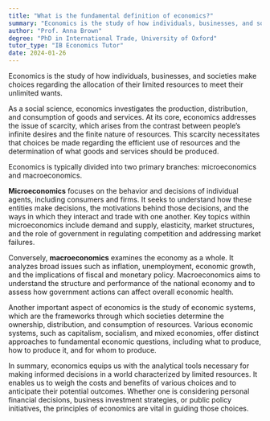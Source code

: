 ```yaml
---
title: "What is the fundamental definition of economics?"
summary: "Economics is the study of how individuals, businesses, and societies choose to allocate their scarce resources to satisfy their unlimited wants."
author: "Prof. Anna Brown"
degree: "PhD in International Trade, University of Oxford"
tutor_type: "IB Economics Tutor"
date: 2024-01-26
---
```


Economics is the study of how individuals, businesses, and societies make choices regarding the allocation of their limited resources to meet their unlimited wants.

As a social science, economics investigates the production, distribution, and consumption of goods and services. At its core, economics addresses the issue of scarcity, which arises from the contrast between people’s infinite desires and the finite nature of resources. This scarcity necessitates that choices be made regarding the efficient use of resources and the determination of what goods and services should be produced.

Economics is typically divided into two primary branches: microeconomics and macroeconomics. 

**Microeconomics** focuses on the behavior and decisions of individual agents, including consumers and firms. It seeks to understand how these entities make decisions, the motivations behind those decisions, and the ways in which they interact and trade with one another. Key topics within microeconomics include demand and supply, elasticity, market structures, and the role of government in regulating competition and addressing market failures.

Conversely, **macroeconomics** examines the economy as a whole. It analyzes broad issues such as inflation, unemployment, economic growth, and the implications of fiscal and monetary policy. Macroeconomics aims to understand the structure and performance of the national economy and to assess how government actions can affect overall economic health.

Another important aspect of economics is the study of economic systems, which are the frameworks through which societies determine the ownership, distribution, and consumption of resources. Various economic systems, such as capitalism, socialism, and mixed economies, offer distinct approaches to fundamental economic questions, including what to produce, how to produce it, and for whom to produce.

In summary, economics equips us with the analytical tools necessary for making informed decisions in a world characterized by limited resources. It enables us to weigh the costs and benefits of various choices and to anticipate their potential outcomes. Whether one is considering personal financial decisions, business investment strategies, or public policy initiatives, the principles of economics are vital in guiding those choices.
    